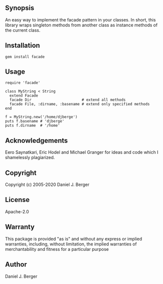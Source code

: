 ## Synopsis
An easy way to implement the facade pattern in your classes. In short,
this library wraps singleton methods from another class as instance
methods of the current class.

## Installation
`gem install facade`
   
## Usage
```
require 'facade'

class MyString < String
  extend Facade
  facade Dir                       # extend all methods
  facade File, :dirname, :basename # extend only specified methods
end

f = MyString.new('/home/djberge')
puts f.basename # 'djberge'
puts f.dirname  # '/home'
```

## Acknowledgements
Eero Saynatkari, Eric Hodel and Michael Granger for ideas and code which I
shamelessly plagiarized.

## Copyright
Copyright (c) 2005-2020 Daniel J. Berger
   
## License
Apache-2.0

## Warranty
This package is provided "as is" and without any express or
implied warranties, including, without limitation, the implied
warranties of merchantability and fitness for a particular purpose

## Author
Daniel J. Berger
